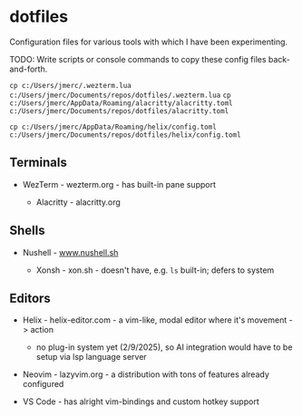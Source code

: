# dotfiles
Configuration files for various tools with which I have been experimenting.

TODO: Write scripts or console commands to copy these config files back-and-forth.

`cp c:/Users/jmerc/.wezterm.lua c:/Users/jmerc/Documents/repos/dotfiles/.wezterm.lua`
`cp c:/Users/jmerc/AppData/Roaming/alacritty/alacritty.toml c:/Users/jmerc/Documents/repos/dotfiles/alacritty.toml`

`cp c:/Users/jmerc/AppData/Roaming/helix/config.toml c:/Users/jmerc/Documents/repos/dotfiles/helix/config.toml`


## Terminals

- WezTerm - wezterm.org - has built-in pane support

  - Alacritty - alacritty.org


## Shells

- Nushell - www.nushell.sh

  - Xonsh - xon.sh - doesn't have, e.g. `ls` built-in; defers to system


## Editors

- Helix - helix-editor.com - a vim-like, modal editor where it's movement -> action
  - no plug-in system yet (2/9/2025), so AI integration would have to be setup via lsp language server

- Neovim - lazyvim.org - a distribution with tons of features already configured

- VS Code - has alright vim-bindings and custom hotkey support
